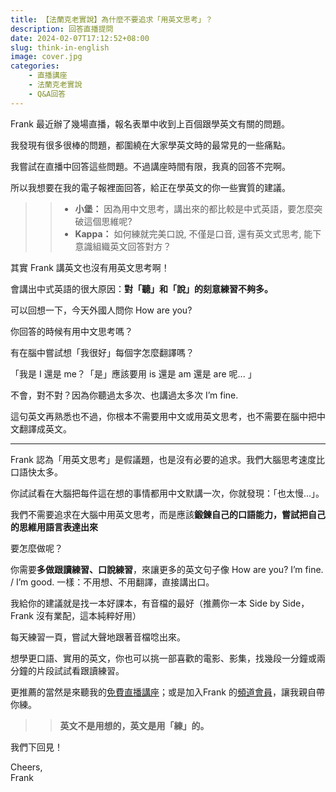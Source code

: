```yaml
---
title: 【法蘭克老實說】為什麼不要追求「用英文思考」？
description: 回答直播提問
date: 2024-02-07T17:12:52+08:00
slug: think-in-english
image: cover.jpg
categories:
    - 直播講座
    - 法蘭克老實說
    - Q&A回答
---
```


Frank 最近辦了幾場直播，報名表單中收到上百個跟學英文有關的問題。

我發現有很多很棒的問題，都圍繞在大家學英文時的最常見的一些痛點。

我嘗試在直播中回答這些問題。不過講座時間有限，我真的回答不完啊。

所以我想要在我的電子報裡面回答，給正在學英文的你一些實質的建議。


>> - **小堡：** 因為用中文思考，講出來的都比較是中式英語，要怎麼突破這個思維呢?  
>> - **Kappa：** 如何練就完美口說, 不僅是口音, 還有英文式思考, 能下意識組織英文回答對方？

其實 Frank 講英文也沒有用英文思考啊！

會講出中式英語的很大原因：**對「聽」和「說」的刻意練習不夠多。**

可以回想一下，今天外國人問你 How are you? 

你回答的時候有用中文思考嗎？

有在腦中嘗試想「我很好」每個字怎麼翻譯嗎？

「我是 I 還是 me？「是」應該要用 is 還是 am 還是 are 呢... 」

不會，對不對？因為你聽過太多次、也講過太多次 I’m fine. 

這句英文再熟悉也不過，你根本不需要用中文或用英文思考，也不需要在腦中把中文翻譯成英文。	

---

Frank 認為「用英文思考」是假議題，也是沒有必要的追求。我們大腦思考速度比口語快太多。

你試試看在大腦把每件這在想的事情都用中文默講一次，你就發現：「也太慢...」。

我們不需要追求在大腦中用英文思考，而是應該**鍛鍊自己的口語能力，嘗試把自己的思維用語言表達出來**

要怎麼做呢？

你需要**多做跟讀練習、口說練習**，來讓更多的英文句子像 How are you? I’m fine. / I’m good.  一樣：不用想、不用翻譯，直接講出口。

我給你的建議就是找一本好課本，有音檔的最好（推薦你一本 Side by Side，Frank 沒有業配，這本純粹好用）

每天練習一頁，嘗試大聲地跟著音檔唸出來。

想學更口語、實用的英文，你也可以挑一部喜歡的電影、影集，找幾段一分鐘或兩分鐘的片段試試看跟讀練習。

更推薦的當然是來聽我的[免費直播講座](https://forms.gle/skXe9frHTMvgSxTLA)；或是加入Frank 的[頻道會員](https://bit.ly/4bs4tVa)，讓我親自帶你練。

>> **英文不是用想的，英文是用「練」的。**

我們下回見！

Cheers,  
Frank